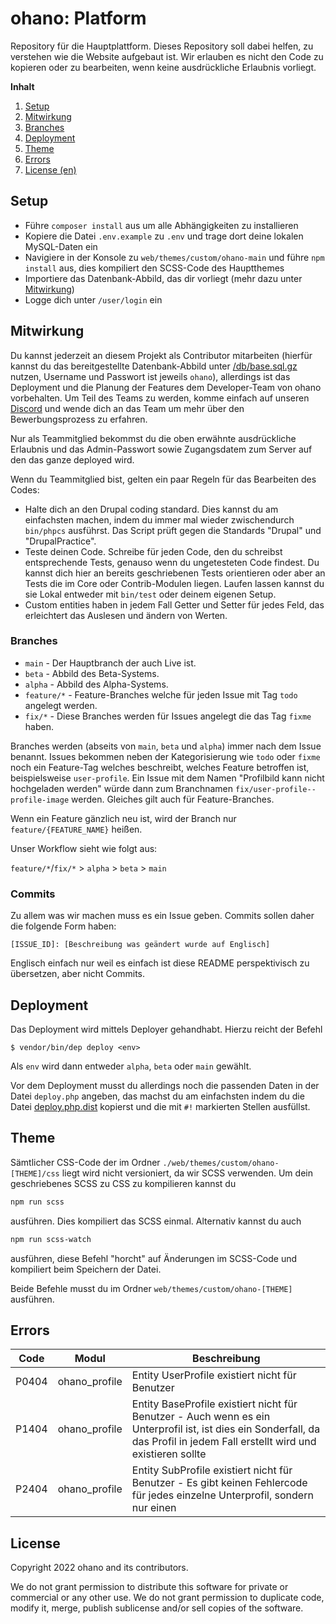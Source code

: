 # ohano: Platform

Repository für die Hauptplattform. Dieses Repository soll dabei helfen, zu verstehen wie die Website aufgebaut ist. Wir erlauben es nicht den Code zu kopieren oder zu bearbeiten, wenn keine ausdrückliche Erlaubnis vorliegt.

**Inhalt**
1. [Setup](#setup)
2. [Mitwirkung](#mitwirkung)
3. [Branches](#branches)
4. [Deployment](#deployment)
5. [Theme](#theme)
6. [Errors](#errors)
7. [License (en)](#license)

## Setup

- Führe `composer install` aus um alle Abhängigkeiten zu installieren
- Kopiere die Datei `.env.example` zu `.env` und trage dort deine lokalen MySQL-Daten ein
- Navigiere in der Konsole zu `web/themes/custom/ohano-main` und führe `npm install` aus, dies kompiliert den SCSS-Code des Hauptthemes
- Importiere das Datenbank-Abbild, das dir vorliegt (mehr dazu unter [Mitwirkung](#mitwirkung))
- Logge dich unter `/user/login` ein

## Mitwirkung

Du kannst jederzeit an diesem Projekt als Contributor mitarbeiten (hierfür kannst du das bereitgestellte Datenbank-Abbild unter [/db/base.sql.gz](./db/base.sql.gz) nutzen, Username und Passwort ist jeweils `ohano`), allerdings ist das Deployment und die Planung der Features dem Developer-Team von ohano vorbehalten. Um Teil des Teams zu werden, komme einfach auf unseren [Discord](https://discord.gg/JQTFQy9RvC) und wende dich an das Team um mehr über den Bewerbungsprozess zu erfahren.

Nur als Teammitglied bekommst du die oben erwähnte ausdrückliche Erlaubnis und das Admin-Passwort sowie Zugangsdatem zum Server auf den das ganze deployed wird.

Wenn du Teammitglied bist, gelten ein paar Regeln für das Bearbeiten des Codes:

- Halte dich an den Drupal coding standard. Dies kannst du am einfachsten machen, indem du immer mal wieder zwischendurch `bin/phpcs` ausführst. Das Script prüft gegen die Standards "Drupal" und "DrupalPractice".
- Teste deinen Code. Schreibe für jeden Code, den du schreibst entsprechende Tests, genauso wenn du ungetesteten Code findest. Du kannst dich hier an bereits geschriebenen Tests orientieren oder aber an Tests die im Core oder Contrib-Modulen liegen. Laufen lassen kannst du sie Lokal entweder mit `bin/test` oder deinem eigenen Setup.
- Custom entities haben in jedem Fall Getter und Setter für jedes Feld, das erleichtert das Auslesen und ändern von Werten.

### Branches

- `main` - Der Hauptbranch der auch Live ist.
- `beta` - Abbild des Beta-Systems.
- `alpha` - Abbild des Alpha-Systems.
- `feature/*` - Feature-Branches welche für jeden Issue mit Tag `todo` angelegt werden.
- `fix/*` - Diese Branches werden für Issues angelegt die das Tag `fixme` haben.

Branches werden (abseits von `main`, `beta` und `alpha`) immer nach dem Issue benannt. Issues bekommen neben der Kategorisierung wie `todo` oder `fixme` noch ein Feature-Tag welches beschreibt, welches Feature betroffen ist, beispielsweise `user-profile`. Ein Issue mit dem Namen "Profilbild kann nicht hochgeladen werden" würde dann zum Branchnamen `fix/user-profile--profile-image` werden. Gleiches gilt auch für Feature-Branches.

Wenn ein Feature gänzlich neu ist, wird der Branch nur `feature/{FEATURE_NAME}` heißen.

Unser Workflow sieht wie folgt aus:

`feature/*`/`fix/*` > `alpha` > `beta` > `main`

### Commits

Zu allem was wir machen muss es ein Issue geben. Commits sollen daher die folgende Form haben:
```text
[ISSUE_ID]: [Beschreibung was geändert wurde auf Englisch]
```

Englisch einfach nur weil es einfach ist diese README perspektivisch zu übersetzen, aber nicht Commits.

## Deployment

Das Deployment wird mittels Deployer gehandhabt. Hierzu reicht der Befehl
```shell
$ vendor/bin/dep deploy <env>
```

Als `env` wird dann entweder `alpha`, `beta` oder `main` gewählt.

Vor dem Deployment musst du allerdings noch die passenden Daten in der Datei `deploy.php` angeben, das machst du am einfachsten indem du die Datei [deploy.php.dist](./deploy.php.dist) kopierst und die mit `#!` markierten Stellen ausfüllst.

## Theme

Sämtlicher CSS-Code der im Ordner `./web/themes/custom/ohano-[THEME]/css` liegt wird nicht versioniert, da wir SCSS verwenden. Um dein geschriebenes SCSS zu CSS zu kompilieren kannst du
```bash
npm run scss
```
ausführen. Dies kompiliert das SCSS einmal.
Alternativ kannst du auch
```bash
npm run scss-watch
```
ausführen, diese Befehl "horcht" auf Änderungen im SCSS-Code und kompiliert beim Speichern der Datei.

Beide Befehle musst du im Ordner `web/themes/custom/ohano-[THEME]` ausführen.

## Errors

| Code  | Modul         | Beschreibung                                                                                                                                                                 |
|-------|---------------|------------------------------------------------------------------------------------------------------------------------------------------------------------------------------|
| P0404 | ohano_profile | Entity UserProfile existiert nicht für Benutzer                                                                                                                              |
| P1404 | ohano_profile | Entity BaseProfile existiert nicht für Benutzer - Auch wenn es ein Unterprofil ist, ist dies ein Sonderfall, da das Profil in jedem Fall erstellt wird und existieren sollte |
| P2404 | ohano_profile | Entity SubProfile existiert nicht für Benutzer - Es gibt keinen Fehlercode für jedes einzelne Unterprofil, sondern nur einen                                                 |

## License

Copyright 2022 ohano and its contributors.

We do not grant permission to distribute this software for private or commercial or any other use. We do not grant permission to duplicate code, modify it, merge, publish sublicense and/or sell copies of the software.

